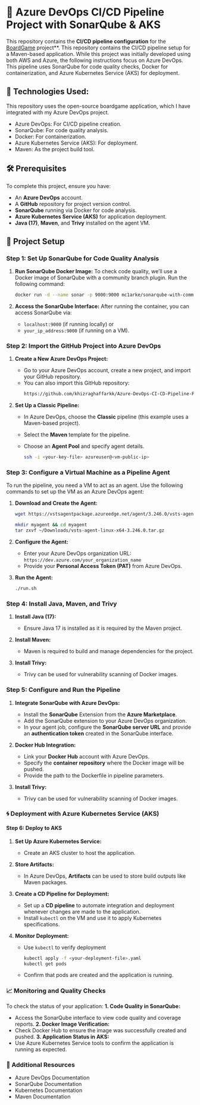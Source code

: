 # 🐳 Azure DevOps CI/CD Pipeline Project with SonarQube & AKS

This repository contains the **CI/CD pipeline configuration** for the [BoardGame](https://github.com/jaiswaladi246/Boardgame/tree/main) project**. This repository contains the CI/CD pipeline setup for a Maven-based application. While this project was initially developed using both AWS and Azure, the following instructions focus on Azure DevOps. This pipeline uses SonarQube for code quality checks, Docker for containerization, and Azure Kubernetes Service (AKS) for deployment.


## 📂 Technologies Used:

This repository uses the open-source boardgame application, which I have integrated with my Azure DevOps project. 
- Azure DevOps: For CI/CD pipeline creation.
- SonarQube: For code quality analysis.
- Docker: For containerization.
- Azure Kubernetes Service (AKS): For deployment.
- Maven: As the project build tool.


## 🛠️ Prerequisites
To complete this project, ensure you have:

- An **Azure DevOps** account.
- A **GitHub** repository for project version control.
- **SonarQube** running via Docker for code analysis.
- **Azure Kubernetes Service (AKS)** for application deployment.
- **Java (17)**, **Maven**, and **Trivy** installed on the agent VM.


## 🚀 Project Setup

### Step 1: Set Up SonarQube for Code Quality Analysis

1. **Run SonarQube Docker Image:** To check code quality, we’ll use a Docker image of SonarQube with a community branch plugin. Run the following command:
   ```bash
   docker run -d --name sonar -p 9000:9000 mc1arke/sonarqube-with-community-branch-plugin
   ```

2. **Access the SonarQube Interface:** After running the container, you can access SonarQube via:
    - `localhost:9000` (if running locally) or
    - `your_ip_address:9000` (if running on a VM).

### Step 2: Import the GitHub Project into Azure DevOps

1. **Create a New Azure DevOps Project:**
   - Go to your Azure DevOps account, create a new project, and import your GitHub repository.
   - You can also import this GitHub repository:
     ```bash
     https://github.com/khizraghaffarkk/Azure-DevOps-CI-CD-Pipeline-Project-with-SonarQube-and-AKS.git
     ```

2. **Set Up a Classic Pipeline:**
   - In Azure DevOps, choose the **Classic** pipeline (this example uses a Maven-based project).
   - Select the **Maven** template for the pipeline.
   - Choose an **Agent Pool** and specify agent details.


     ```bash
     ssh -i <your-key-file> azureuser@<vm-public-ip>
     ```

### Step 3: Configure a Virtual Machine as a Pipeline Agent
To run the pipeline, you need a VM to act as an agent. Use the following commands to set up the VM as an Azure DevOps agent:

1. **Download and Create the Agent:**
     ```bash
     wget https://vstsagentpackage.azureedge.net/agent/3.246.0/vsts-agent-linux-x64-3.246.0.tar.gz
     ```
     ```bash
     mkdir myagent && cd myagent
     tar zxvf ~/Downloads/vsts-agent-linux-x64-3.246.0.tar.gz
     ```
2. **Configure the Agent:**
   - Enter your Azure DevOps organization URL:
      `https://dev.azure.com/your_organization_name`
   - Provide your **Personal Access Token (PAT)** from Azure DevOps.

3. **Run the Agent:**
     ```bash
     ./run.sh
     ```
### Step 4: Install Java, Maven, and Trivy

1. **Install Java (17):**
   - Ensure Java 17 is installed as it is required by the Maven project.

2. **Install Maven:**
   - Maven is required to build and manage dependencies for the project.

3. **Install Trivy:**
   - Trivy can be used for vulnerability scanning of Docker images.

### Step 5: Configure and Run the Pipeline

1. **Integrate SonarQube with Azure DevOps:**
   - Install the **SonarQube** Extension from the **Azure Marketplace**.
   - Add the SonarQube extension to your Azure DevOps organization.
   - In your agent job, configure the **SonarQube server URL** and provide an **authentication token** created in the SonarQube interface.
     
2. **Docker Hub Integration:**
   - Link your **Docker Hub** account with Azure DevOps.
   - Specify the **container repository** where the Docker image will be pushed.
   - Provide the path to the Dockerfile in pipeline parameters.

3. **Install Trivy:**
   - Trivy can be used for vulnerability scanning of Docker images.


### 🌀 Deployment with Azure Kubernetes Service (AKS)
#### Step 6: Deploy to AKS
1. **Set Up Azure Kubernetes Service:**
   - Create an AKS cluster to host the application.

2. **Store Artifacts:**
   - In Azure DevOps, **Artifacts** can be used to store build outputs like Maven packages.

3. **Create a CD Pipeline for Deployment:**
   - Set up a **CD pipeline** to automate integration and deployment whenever changes are made to the application.
   - Install `kubectl` on the VM and use it to apply Kubernetes specifications.

4. **Monitor Deployment:**
   - Use `kubectl` to verify deployment
     ```bash
     kubectl apply -f <your-deployment-file>.yaml
     kubectl get pods
     ```
   - Confirm that pods are created and the application is running.

### 📈  Monitoring and Quality Checks
To check the status of your application:
**1. Code Quality in SonarQube:**
   - Access the SonarQube interface to view code quality and coverage reports.
**2. Docker Image Verification:**
   - Check Docker Hub to ensure the image was successfully created and pushed.
**3. Application Status in AKS:**
   - Use Azure Kubernetes Service tools to confirm the application is running as expected.  

### 🤖 Additional Resources
- Azure DevOps Documentation 
- SonarQube Documentation
- Kubernetes Documentation
- Maven Documentation
